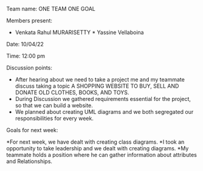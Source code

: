 

Team name: ONE TEAM ONE GOAL

Members present:  
   * Venkata Rahul MURARISETTY
    * Yassine Vellaboina

Date: 10/04/22

Time:  12:00 pm

Discussion points: 

*   After hearing about we need to take a project me and my teammate discuss taking a topic A  SHOPPING WEBSITE TO BUY, SELL AND DONATE OLD  CLOTHES, BOOKS, AND TOYS.
* During Discussion we gathered requirements essential for the project, so that we can build a website.
* We planned about creating UML diagrams and we both segregated our responsibilities for every week.

Goals for next week:

*For next week, we have dealt with creating class diagrams.
*I took an opportunity to take leadership and we dealt with creating diagrams.
*My teammate holds a position where he can gather information about attributes and Relationships.
